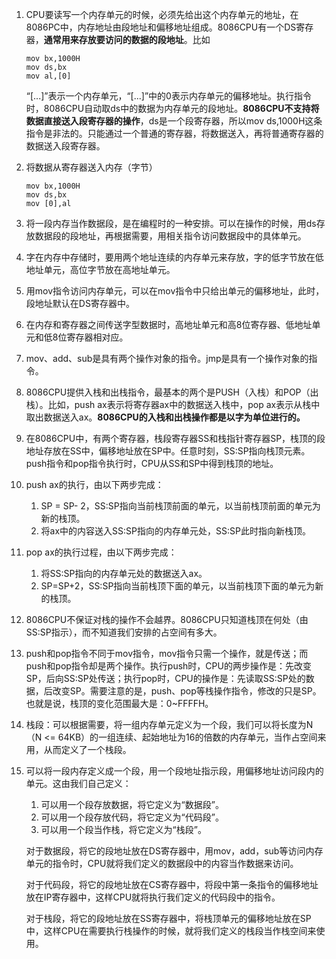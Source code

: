 1. CPU要读写一个内存单元的时候，必须先给出这个内存单元的地址，在8086PC中，内存地址由段地址和偏移地址组成。8086CPU有一个DS寄存器，**通常用来存放要访问的数据的段地址**。比如

   ```assembly
   mov bx,1000H
   mov ds,bx
   mov al,[0]
   ```

   “[...]”表示一个内存单元，“[...]”中的0表示内存单元的偏移地址。执行指令时，8086CPU自动取ds中的数据为内存单元的段地址。**8086CPU不支持将数据直接送入段寄存器的操作**，ds是一个段寄存器，所以mov ds,1000H这条指令是非法的。只能通过一个普通的寄存器，将数据送入，再将普通寄存器的数据送入段寄存器。

2. 将数据从寄存器送入内存（字节）

   ```assembly
   mov bx,1000H
   mov ds,bx
   mov [0],al
   ```

3. 将一段内存当作数据段，是在编程时的一种安排。可以在操作的时候，用ds存放数据段的段地址，再根据需要，用相关指令访问数据段中的具体单元。

4. 字在内存中存储时，要用两个地址连续的内存单元来存放，字的低字节放在低地址单元，高位字节放在高地址单元。

5. 用mov指令访问内存单元，可以在mov指令中只给出单元的偏移地址，此时，段地址默认在DS寄存器中。

6. 在内存和寄存器之间传送字型数据时，高地址单元和高8位寄存器、低地址单元和低8位寄存器相对应。

7. mov、add、sub是具有两个操作对象的指令。jmp是具有一个操作对象的指令。

8. 8086CPU提供入栈和出栈指令，最基本的两个是PUSH（入栈）和POP（出栈）。比如，push ax表示将寄存器ax中的数据送入栈中，pop ax表示从栈中取出数据送入ax。**8086CPU的入栈和出栈操作都是以字为单位进行的。**

9. 在8086CPU中，有两个寄存器，栈段寄存器SS和栈指针寄存器SP，栈顶的段地址存放在SS中，偏移地址放在SP中。任意时刻，SS:SP指向栈顶元素。push指令和pop指令执行时，CPU从SS和SP中得到栈顶的地址。

10. push ax的执行，由以下两步完成：

    1. SP = SP- 2，SS:SP指向当前栈顶前面的单元，以当前栈顶前面的单元为新的栈顶。
    2. 将ax中的内容送入SS:SP指向的内存单元处，SS:SP此时指向新栈顶。

11. pop ax的执行过程，由以下两步完成：

    1. 将SS:SP指向的内存单元处的数据送入ax。
    2. SP=SP+2，SS:SP指向当前栈顶下面的单元，以当前栈顶下面的单元为新的栈顶。

12. 8086CPU不保证对栈的操作不会越界。8086CPU只知道栈顶在何处（由SS:SP指示），而不知道我们安排的占空间有多大。

13. push和pop指令不同于mov指令，mov指令只需一个操作，就是传送；而push和pop指令却是两个操作。执行push时，CPU的两步操作是：先改变SP，后向SS:SP处传送；执行pop时，CPU的操作是：先读取SS:SP处的数据，后改变SP。需要注意的是，push、pop等栈操作指令，修改的只是SP。也就是说，栈顶的变化范围最大是：0~FFFFH。

14. 栈段：可以根据需要，将一组内存单元定义为一个段，我们可以将长度为N（N <= 64KB）的一组连续、起始地址为16的倍数的内存单元，当作占空间来用，从而定义了一个栈段。

15. 可以将一段内存定义成一个段，用一个段地址指示段，用偏移地址访问段内的单元。这由我们自己定义：

    1. 可以用一个段存放数据，将它定义为“数据段”。
    2. 可以用一个段存放代码，将它定义为“代码段”。
    3. 可以用一个段当作栈，将它定义为“栈段”。

    对于数据段，将它的段地址放在DS寄存器中，用mov，add，sub等访问内存单元的指令时，CPU就将我们定义的数据段中的内容当作数据来访问。

    对于代码段，将它的段地址放在CS寄存器中，将段中第一条指令的偏移地址放在IP寄存器中，这样CPU就将执行我们定义的代码段中的指令。

    对于栈段，将它的段地址放在SS寄存器中，将栈顶单元的偏移地址放在SP中，这样CPU在需要执行栈操作的时候，就将我们定义的栈段当作栈空间来使用。























